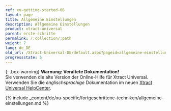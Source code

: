 ```yaml
---
ref: xu-getting-started-06
layout: page
title: Allgemeine Einstellungen
description: Allgemeine Einstellungen
product: xtract-universal
parent: erste-schritte
permalink: /:collection/:path
weight: 7
lang: de_DE
old_url: /Xtract-Universal-DE/default.aspx?pageid=allgemeine-einstellungen
progressstate: 5
---
```


{: .box-warning}
**Warnung: Veraltete Dokumentation!** <br>
Sie verwenden die alte Version der Online-Hilfe für Xtract Universal.<br>
Verwenden Sie die *englischsprachige* Dokumentation im neuen [Xtract Universal HelpCenter](https://helpcenter.theobald-software.com/xtract-universal/documentation/introduction/).


{% include _content/de/xu-specific/fortgeschrittene-techniken/allgemeine-einstellungen.md %}

